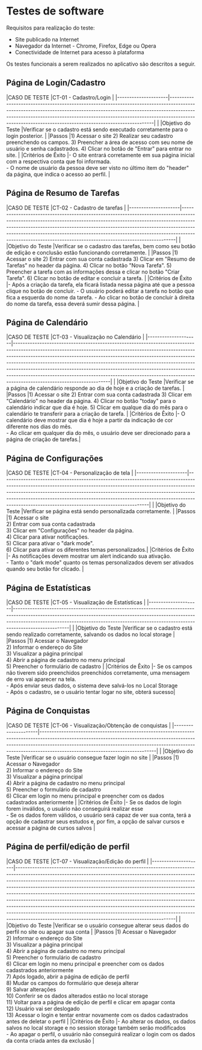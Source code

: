 # Testes de software

Requisitos para realização do teste:

- Site publicado na Internet
- Navegador da Internet - Chrome, Firefox, Edge ou Opera
- Conectividade de Internet para acesso à plataforma

Os testes funcionais a serem realizados no aplicativo são descritos a seguir.

## Página de Login/Cadastro

|CASO DE TESTE        |CT-01 - Cadastro/Login                                                                                                                                                                                                                                                                  |
|---------------------|-----------------------------------------------------------------------------------------------------------------------------------------------------------------------------------------------------------------------------------------------------------------------------------------------------------------|                                                                                                                                                                                                                                                                                                   |
|Objetivo do Teste    |Verificar se o cadastro está sendo executado corretamente para o login posterior.                                                                                                                                                                                                     |
|Passos               |1) Acessar o site  2) Realizar seu cadastro preenchendo os campos. 3) Preencher a área de acesso com seu nome de usuário e senha cadastrados.  4) Clicar no botão de "Entrar" para entrar no site.                                                                                                                                                   |
|Critérios de Êxito   |- O site entrará corretamente em sua página inicial com a respectiva conta que foi informada.  <br>- O nome de usuário da pessoa deve ser visto no último item do "header" da página, que indica o acesso ao perfil. |



## Página de Resumo de Tarefas

|CASO DE TESTE        |CT-02 - Cadastro de tarefas                                                                                                                                                                                                                                                                                                                                                 |
|---------------------|---------------------------------------------------------------------------------------------------------------------------------------------------------------------------------------------------------------------------------------------------------------------------------------------------------------------------------------------------------------------------------------------------|                                                                                                                                                                                                                                                                                                                                                                                            |
|Objetivo do Teste    |Verificar se o cadastro das tarefas, bem como seu botão de edição e conclusão estão funcionando corretamente.                                                                                                                                                                                                                                                                                                                                  |
|Passos               |1) Acessar o site  2) Entrar com sua conta cadastrada  3) Clicar em "Resumo de Tarefas" no header da página. 4) Clicar no botão "Nova Tarefa".  5) Preencher a tarefa com as informações dessa e clicar no botão "Criar Tarefa".  6) Clicar no botão de editar e concluir a tarefa.                                                                                                                                                                                  |
|Critérios de Êxito   |- Após a criação da tarefa, ela ficará listada nessa página até que a pessoa clique no botão de concluir. - O usuário poderá editar a tarefa no botão que fica a esquerda do nome da tarefa. - Ao clicar no botão de concluir à direita do nome da tarefa, essa deverá sumir dessa página. |


## Página de Calendário 

|CASO DE TESTE        |CT-03 - Visualização no Calendário                                                                                                                                                                                                                                                                                                                                                                                                                                                                                |
|---------------------|----------------------------------------------------------------------------------------------------------------------------------------------------------------------------------------------------------------------------------------------------------------------------------------------------------------------------------------------------------------------------------------------------------------------------------------------------------------------------------------------------------------------------|                                                                                                                                                                                                                                                                                                                                                                                                                                                                                                              |
|Objetivo do Teste    |Verificar se a página de calendário responde ao dia de hoje e a criação de tarefas.                                                                                                                                                                                                                                                                                                                                                                                                        |
|Passos               |1) Acessar o site  2) Entrar com sua conta cadastrada  3) Clicar em "Calendário" no header da página. 4) Clicar no botão "today" para o calendário indicar que dia é hoje. 5) Clicar em qualque dia do mês para o calendário te transferir para a criação de tarefa.                                                                                                                                                                                                                                                                                 |
|Critérios de Êxito   |- O calendário deve mostrar que dia é hoje a partir da indicação de cor diferente nos dias do mês.<br> - Ao clicar em qualquer dia do mês, o usuário deve ser direcionado para a página de criação de tarefas.|


## Página de Configurações

|CASO DE TESTE        |CT-04 - Personalização de tela                                                                                                                                                                                                                                                                                                                                                               |
|---------------------|-------------------------------------------------------------------------------------------------------------------------------------------------------------------------------------------------------------------------------------------------------------------------------------------------------------------------------------------------------------------------------------|                                                                                                                                                                                                                                                                                                                                                                               |
|Objetivo do Teste    |Verificar se página está sendo personalizada corretamente.                                                                                                                                                                                                                                                                              |
|Passos               |1) Acessar o site  <br>2) Entrar com sua conta cadastrada <br>3) Clicar em "Configurações" no header da página. <br>4) Clicar para ativar notificações.  <br>5) Clicar para ativar o "dark mode". <br>6) Clicar para ativar os diferentes temas personalizados.|
|Critérios de Êxito   |- As notificações devem mostrar um alert indicando sua ativação.  <br>- Tanto o "dark mode" quanto os temas personalizados devem ser ativados quando seu botão for clicado.                                                                                                                                                  |

## Página de Estatísticas

|CASO DE TESTE        |CT-05 - Visualização de Estatísticas                                                                                                                                                                                                                 |
|---------------------|-----------------------------------------------------------------------------------------------------------------------------------------------------------------------------------------------------------------------------------------------------------------|                                                                                                                                                                           |
|Objetivo do Teste    |Verificar se o cadastro está sendo realizado corretamente, salvando os dados no local storage                                                                                                                                                    |
|Passos               |1) Acessar o Navegador<br> 2) Informar o endereço do Site<br> 3) Visualizar a página principal<br> 4) Abrir a página de cadastro no menu principal<br> 5) Preencher o formulário de cadastro                                                                     |
|Critérios de Êxito   |- Se os campos não tiverem sido preenchidos preenchidos corretamente, uma mensagem de erro vai aparecer na tela.<br> - Após enviar seus dados, o sistema deve salvá-los no Local Storage<br> - Após o cadastro, se o usuário tentar logar no site, obterá sucesso|


## Página de Conquistas

|CASO DE TESTE        |CT-06 - Visualização/Obtenção de conquistas                                                                                                                                                                                                                                                                             |
|---------------------|------------------------------------------------------------------------------------------------------------------------------------------------------------------------------------------------------------------------------------------------------------------------------------------|                                                                                                                                                                                                           |
|Objetivo do Teste    |Verificar se o usuário consegue fazer login no site                                                                                                                                                                                                                                       |
|Passos               |1) Acessar o Navegador<br> 2) Informar o endereço do Site<br> 3) Visualizar a página principal<br> 4) Abrir a página de cadastro no menu principal<br> 5) Preencher o formulário de cadastro<br> 6) Clicar em login no menu principal e preencher com os dados cadastrados anteriormente  |
|Critérios de Êxito   |- Se os dados de login forem inválidos, o usuário não conseguirá realizar esse <br> - Se os dados forem válidos, o usuário será capaz de ver sua conta, terá a opção de cadastrar seus estudos e, por fim, a opção de salvar cursos e acessar a página de cursos salvos                   |


## Página de perfil/edição de perfil
|CASO DE TESTE        |CT-07 - Visualização/Edição do perfil                                                                                                                                                                                                                                                                                                                                                                                                                                                                                                                                                                                                                                                                                          |
|---------------------|------------------------------------------------------------------------------------------------------------------------------------------------------------------------------------------------------------------------------------------------------------------------------------------------------------------------------------------------------------------------------------------------------------------------------------------------------------------------------------------------------------------------------------------------------------------------------------------------------------------------------------------------------------------------------------------------------------------|                                                                                                                                                                                                                                                                                                                                                                                                                                                                                                                                                                                                                                                                                                            |
|Objetivo do Teste    |Verificar se o usuário consegue alterar seus dados do perfil no site ou apagar sua conta                                                                                                                                                                                                                                                                                                                                                                                                                                                                                                                                                                                                                          |
|Passos               |1) Acessar o Navegador<br> 2) Informar o endereço do Site<br> 3) Visualizar a página principal<br> 4) Abrir a página de cadastro no menu principal<br> 5) Preencher o formulário de cadastro<br> 6) Clicar em login no menu principal e preencher com os dados cadastrados anteriormente<br> 7) Após logado, abrir a página de edição de perfil <br> 8) Mudar os campos do formulário que deseja alterar <br> 9) Salvar alterações<br> 10) Conferir se os dados alterados estão no local storage<br> 11) Voltar para a página de edição de perfil e clicar em apagar conta<br> 12) Usuário vai ser deslogado<br> 13) Acessar o login e tentar entrar novamente com os dados cadastrados antes de deletar o perfil |
|Critérios de Êxito   |- Ao alterar os dados, os dados salvos no local storage e no session storage também serão modificados <br>- Ao apagar o perfil, o usuário não conseguirá realizar o login com os dados da conta criada antes da exclusão                                                                                                                                                                                                                                                                                                                                                                                                                                                                                                                     |
